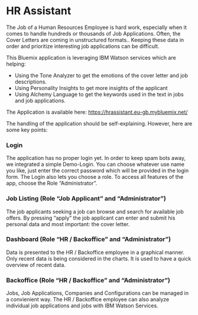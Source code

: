 HR Assistant
===================


The Job of a Human Resources Employee is hard work, especially when it comes to handle hundreds or thousands of Job Applications.
Often, the Cover Letters are coming in unstructured formats.. Keeping these data in order and prioritize interesting job applications can be difficult.

This Bluemix application is leveraging IBM Watson services which are helping:
* Using the Tone Analyzer to get the emotions of the cover letter and job descriptions.
* Using Personality Insights to get more insights of the applicant
* Using Alchemy Language to get the keywords used in the text in jobs and job applications.

The Application is available here: https://hrassistant.eu-gb.mybluemix.net/

The handling of the application should be self-explaining. However, here are some key points:
 

### Login
The application has no proper login yet. In order to keep spam bots away, we integrated a simple Demo-Login. You can choose whatever use name you like, just enter the correct password which will be provided in the login form.
The Login also lets you choose a role. To access all features of the app, choose the Role “Administrator”.
 

### Job Listing (Role “Job Applicant” and “Administrator”)
The job applicants seeking a job can browse and search for available job offers. By pressing “apply” the job applicant can enter and submit his personal data and most important: the cover letter.
 

### Dashboard (Role “HR / Backoffice” and “Administrator”)
Data is presented to the HR / Backoffice employee in a graphical manner. Only recent data is being considered in the charts. It is used to have a quick overview of recent data.

### Backoffice (Role “HR / Backoffice” and “Administrator”)
Jobs, Job Applications, Companies and Configurations can be managed in a convienient way. The HR / Backoffice employee can also analyze individual job applications and jobs with IBM Watson Services.
